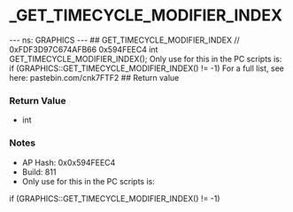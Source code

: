 # _GET_TIMECYCLE_MODIFIER_INDEX

--- ns: GRAPHICS --- ## GET_TIMECYCLE_MODIFIER_INDEX  // 0xFDF3D97C674AFB66 0x594FEEC4 int GET_TIMECYCLE_MODIFIER_INDEX();  Only use for this in the PC scripts is: if (GRAPHICS::GET_TIMECYCLE_MODIFIER_INDEX() != -1) For a full list, see here: pastebin.com/cnk7FTF2  ## Return value

### Return Value
* int

### Notes
* AP Hash: 0x0x594FEEC4
* Build: 811
* Only use for this in the PC scripts is:

if (GRAPHICS::GET_TIMECYCLE_MODIFIER_INDEX() != -1)


